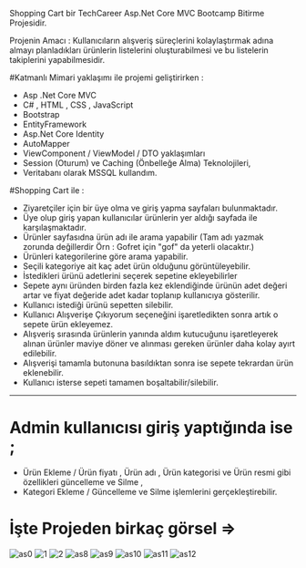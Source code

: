 Shopping Cart bir  TechCareer Asp.Net Core MVC Bootcamp Bitirme Projesidir.

Projenin Amacı : 
Kullanıcıların alışveriş süreçlerini kolaylaştırmak adına almayı planladıkları ürünlerin 
listelerini oluşturabilmesi ve bu listelerin takiplerini yapabilmesidir.

#Katmanlı Mimari yaklaşımı ile projemi geliştirirken   : 
* Asp .Net Core MVC 
* C# , HTML , CSS , JavaScript 
* Bootstrap 
* EntityFramework 
* Asp.Net Core Identity
* AutoMapper
* ViewComponent / ViewModel / DTO yaklaşımları
* Session (Oturum) ve Caching (Önbelleğe Alma) Teknolojileri,
* Veritabanı olarak MSSQL kullandım.

#Shopping Cart ile : 
* Ziyaretçiler için bir üye olma ve giriş yapma sayfaları bulunmaktadır.
* Üye olup giriş yapan kullanıcılar ürünlerin yer aldığı sayfada ile karşılaşmaktadır.
* Ürünler sayfasıdna ürün adı ile arama yapabilir (Tam adı yazmak zorunda değillerdir Örn : Gofret için "gof" da yeterli olacaktır.)
* Ürünleri kategorilerine göre arama yapabilir.
* Seçili kategoriye ait kaç adet ürün olduğunu görüntüleyebilir.
* İstedikleri ürünü adetlerini seçerek sepetine ekleyebilirler
* Sepete aynı üründen birden fazla kez eklendiğinde ürünün adet değeri artar ve fiyat değeride adet kadar toplanıp kullanıcıya gösterilir.
* Kullanıcı istediği ürünü sepetten silebilir.
* Kullanıcı Alışverişe Çıkıyorum seçeneğini işaretledikten sonra artık o sepete ürün ekleyemez.
* Alışveriş sırasında ürünlerin yanında aldım kutucuğunu işaretleyerek alınan ürünler maviye döner ve alınması gereken ürünler daha kolay ayırt edilebilir.
* Alışverişi tamamla butonuna basıldıktan sonra ise sepete tekrardan ürün eklenebilir.
* Kullanıcı isterse sepeti tamamen boşaltabilir/silebilir.
-------
# Admin kullanıcısı giriş yaptığında ise ; 
* Ürün Ekleme / Ürün fiyatı , Ürün adı , Ürün kategorisi ve Ürün resmi gibi özellikleri güncelleme ve Silme ,
* Kategori Ekleme / Güncelleme ve Silme işlemlerini gerçekleştirebilir.


# İşte Projeden birkaç görsel =>

![as0](https://github.com/cptmfs/Asp.Net_Core_MVC_Bootcamp/assets/83764485/76f4de5c-2fff-42cf-8e77-1791f38909ce)
![1](https://github.com/cptmfs/Asp.Net_Core_MVC_Bootcamp/assets/83764485/657fc300-ee49-4c4f-91b5-5c89974359ac)
![2](https://github.com/cptmfs/Asp.Net_Core_MVC_Bootcamp/assets/83764485/1ac3de1e-8da8-4ed2-bd2d-80fa680d6538)
![as8](https://github.com/cptmfs/Asp.Net_Core_MVC_Bootcamp/assets/83764485/8ff44cf7-87f4-4bf1-9443-21410fbad555)
![as9](https://github.com/cptmfs/Asp.Net_Core_MVC_Bootcamp/assets/83764485/3fb1d069-6f69-4f0b-8210-37350a99990d)
![as10](https://github.com/cptmfs/Asp.Net_Core_MVC_Bootcamp/assets/83764485/6674f8cb-2ad2-4594-a90e-8a433d7dc155)
![as11](https://github.com/cptmfs/Asp.Net_Core_MVC_Bootcamp/assets/83764485/06783867-53bd-4fa1-8a79-159beab019ba)
![as12](https://github.com/cptmfs/Asp.Net_Core_MVC_Bootcamp/assets/83764485/9a762613-af4d-4368-b86f-ed3c1d2882d1)
